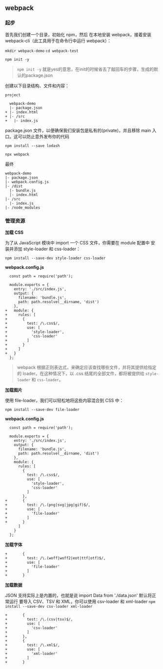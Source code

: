 ## webpack
### 起步


首先我们创建一个目录，初始化 npm，然后 在本地安装 webpack，接着安装 webpack-cli（此工具用于在命令行中运行 webpack）：

`mkdir webpack-demo`
`cd webpack-test`


`npm init -y`   
 >`npm init -y`   就是yes的意思，在init的时候省去了敲回车的步骤，生成的默认的package.json


 创建以下目录结构、文件和内容：
```
project

  webpack-demo
  |- package.json
+ |- index.html
+ |- /src
+   |- index.js
```

package.json 文件，以便确保我们安装包是私有的(private)，并且移除 main 入口。这可以防止意外发布你的代码

`npm install --save lodash`

`npx webpack`

最终
```
webpack-demo
|- package.json
|- webpack.config.js
|- /dist
  |- bundle.js
  |- index.html
|- /src
  |- index.js
|- /node_modules
```

### 管理资源

**加载 CSS**

为了从 JavaScript 模块中 import 一个 CSS 文件，你需要在 module 配置中 安装并添加 style-loader 和 css-loader：

`npm install --save-dev style-loader css-loader`

**webpack.config.js**
```
  const path = require('path');

  module.exports = {
    entry: './src/index.js',
    output: {
      filename: 'bundle.js',
      path: path.resolve(__dirname, 'dist')
    },
+   module: {
+     rules: [
+       {
+         test: /\.css$/,
+         use: [
+           'style-loader',
+           'css-loader'
+         ]
+       }
+     ]
+   }
  };
  ```
>webpack 根据正则表达式，来确定应该查找哪些文件，并将其提供给指定的 loader。在这种情况下，以 .css 结尾的全部文件，都将被提供给 `style-loader` 和 `css-loader`。


**加载图片**

使用 file-loader，我们可以轻松地将这些内容混合到 CSS 中：

`npm install --save-dev file-loader`

**webpack.config.js**
```
  const path = require('path');

  module.exports = {
    entry: './src/index.js',
    output: {
      filename: 'bundle.js',
      path: path.resolve(__dirname, 'dist')
    },
    module: {
      rules: [
        {
          test: /\.css$/,
          use: [
            'style-loader',
            'css-loader'
          ]
        },
+       {
+         test: /\.(png|svg|jpg|gif)$/,
+         use: [
+           'file-loader'
+         ]
+       }
      ]
    }
  };
```

**加载字体**
```
+       {
+         test: /\.(woff|woff2|eot|ttf|otf)$/,
+         use: [
+           'file-loader'
+         ]
+       }

```
**加载数据**

JSON 支持实际上是内置的，也就是说 import Data from './data.json' 默认将正常运行
要导入 CSV、TSV 和 XML，你可以使用 csv-loader 和 xml-loader
`npm install --save-dev csv-loader xml-loader`
```
+       {
+         test: /\.(csv|tsv)$/,
+         use: [
+           'csv-loader'
+         ]
+       },
+       {
+         test: /\.xml$/,
+         use: [
+           'xml-loader'
+         ]
+       }
```
